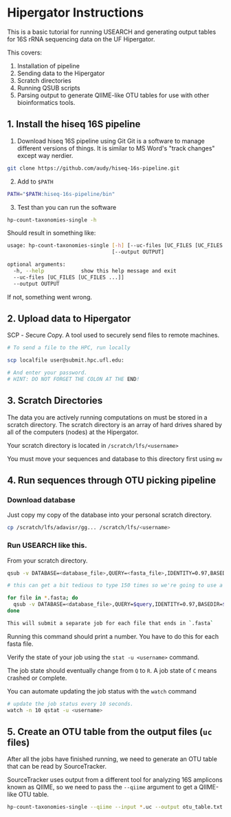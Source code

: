 # Hipergator Instructions

This is a basic tutorial for running USEARCH and generating output
tables for 16S rRNA sequencing data on the UF Hipergator.

This covers:

1. Installation of pipeline
2. Sending data to the Hipergator
3. Scratch directories
4. Running QSUB scripts
5. Parsing output to generate QIIME-like OTU tables
   for use with other bioinformatics tools.

## 1. Install the hiseq 16S pipeline

1. Download hiseq 16S pipeline using Git
   Git is a software to manage different versions of things.
   It is similar to MS Word's "track changes" except way nerdier.

```sh
git clone https://github.com/audy/hiseq-16s-pipeline.git
```

2. Add to `$PATH`

```sh
PATH="$PATH:hiseq-16s-pipeline/bin"
```

3. Test than you can run the software

```sh
hp-count-taxonomies-single -h
```

Should result in something like:

```sh
usage: hp-count-taxonomies-single [-h] [--uc-files [UC_FILES [UC_FILES ...]]]
                                  [--output OUTPUT]

optional arguments:
  -h, --help            show this help message and exit
  --uc-files [UC_FILES [UC_FILES ...]]
  --output OUTPUT
```

If not, something went wrong.

## 2. Upload data to Hipergator

SCP - *S*ecure *C*o*p*y. A tool used to securely send files to remote machines.

```sh
# To send a file to the HPC, run locally

scp localfile user@submit.hpc.ufl.edu:

# And enter your password.
# HINT: DO NOT FORGET THE COLON AT THE END!
```

## 3. Scratch Directories

The data you are actively running computations on must be stored in
a scratch directory. The scratch directory is an array of hard drives
shared by all of the computers (nodes) at the Hipergator.

Your scratch directory is located in `/scratch/lfs/<username>`

You must move your sequences and database to this directory first using `mv`

## 4. Run sequences through OTU picking pipeline

### Download database

Just copy my copy of the database into your personal scratch directory.

```sh
cp /scratch/lfs/adavisr/gg... /scratch/lfs/<username>
```

### Run USEARCH like this.

From your scratch directory.

```sh
qsub -v DATABASE=<database_file>,QUERY=<fasta_file>,IDENTITY=0.97,BASEDIR=$PWD ~/qsubs/scripts/usearch.sh

# this can get a bit tedious to type 150 times so we're going to use a for-loop:

for file in *.fasta; do
  qsub -v DATABASE=<database_file>,QUERY=$query,IDENTITY=0.97,BASEDIR=$PWD ~/qsubs/scripts/usearch.sh
done

This will submit a separate job for each file that ends in `.fasta`
```

Running this command should print a number. You have to do this for each fasta file.

Verify the state of your job using the `stat -u <username>` command.

The job state should eventually change from `Q` to `R`. A job state of `C`
means `C`rashed or `C`omplete.

You can automate updating the job status with the `watch` command

```sh
# update the job status every 10 seconds.
watch -n 10 qstat -u <username>
```

## 5. Create an OTU table from the output files (`uc` files)

After all the jobs have finished running, we need to generate an OTU
table that can be read by SourceTracker.

SourceTracker uses output from a different tool for analyzing 16S
amplicons known as QIIME, so we need to pass the `--qiime` argument
to get a QIIME-like OTU table.

```sh
hp-count-taxonomies-single --qiime --input *.uc --output otu_table.txt
```
